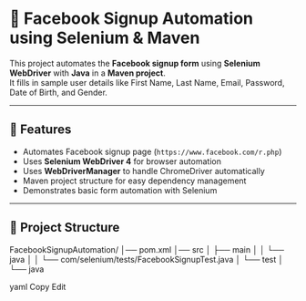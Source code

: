 # 📌 Facebook Signup Automation using Selenium & Maven

This project automates the **Facebook signup form** using **Selenium WebDriver** with **Java** in a **Maven project**.  
It fills in sample user details like First Name, Last Name, Email, Password, Date of Birth, and Gender.

---

## 🚀 Features
- Automates Facebook signup page (`https://www.facebook.com/r.php`)
- Uses **Selenium WebDriver 4** for browser automation
- Uses **WebDriverManager** to handle ChromeDriver automatically
- Maven project structure for easy dependency management
- Demonstrates basic form automation with Selenium

---

## 📂 Project Structure
FacebookSignupAutomation/
│── pom.xml
│── src
│ ├── main
│ │ └── java
│ │ └── com/selenium/tests/FacebookSignupTest.java
│ └── test
│ └── java

yaml
Copy
Edit
